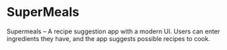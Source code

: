 # SuperMeals
Supermeals – A recipe suggestion app with a modern UI. Users can enter ingredients they have, and the app suggests possible recipes to cook.

